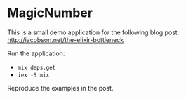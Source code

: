 # MagicNumber

This is a small demo application for the following blog post:
http://iacobson.net/the-elixir-bottleneck


Run the application:
- `mix deps.get`
- `iex -S mix`

Reproduce the examples in the post.


